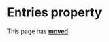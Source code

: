 # Entries property #

This page has [**moved**](https://lib-docs.delphidabbler.com/ResFile/1/API/TPJResourceFile-Entries)